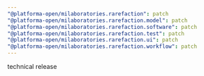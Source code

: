 ```yaml
---
"@platforma-open/milaboratories.rarefaction": patch
"@platforma-open/milaboratories.rarefaction.model": patch
"@platforma-open/milaboratories.rarefaction.software": patch
"@platforma-open/milaboratories.rarefaction.test": patch
"@platforma-open/milaboratories.rarefaction.ui": patch
"@platforma-open/milaboratories.rarefaction.workflow": patch
---
```


technical release
